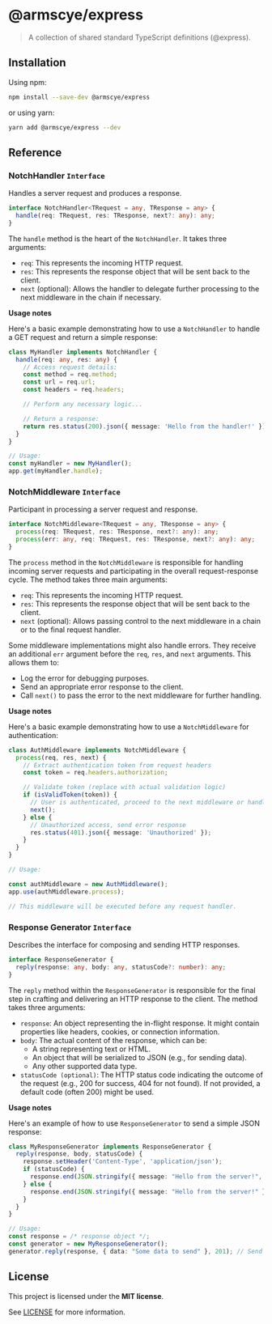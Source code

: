 # @armscye/express

> A collection of shared standard TypeScript definitions (@express).

## Installation

Using npm:

```sh
npm install --save-dev @armscye/express
```

or using yarn:

```sh
yarn add @armscye/express --dev
```

## Reference

### NotchHandler `Interface`

Handles a server request and produces a response.

```ts
interface NotchHandler<TRequest = any, TResponse = any> {
  handle(req: TRequest, res: TResponse, next?: any): any;
}
```

The `handle` method is the heart of the `NotchHandler`. It takes three arguments:

- `req`: This represents the incoming HTTP request.
- `res`: This represents the response object that will be sent back to the client.
- `next` (optional): Allows the handler to delegate further processing to the next middleware in the chain if necessary.

**Usage notes**

Here's a basic example demonstrating how to use a `NotchHandler` to handle a GET request and return a simple response:

```ts
class MyHandler implements NotchHandler {
  handle(req: any, res: any) {
    // Access request details:
    const method = req.method;
    const url = req.url;
    const headers = req.headers;

    // Perform any necessary logic...

    // Return a response:
    return res.status(200).json({ message: 'Hello from the handler!' });
  }
}

// Usage:
const myHandler = new MyHandler();
app.get(myHandler.handle);
```

### NotchMiddleware `Interface`

Participant in processing a server request and response.

```ts
interface NotchMiddleware<TRequest = any, TResponse = any> {
  process(req: TRequest, res: TResponse, next?: any): any;
  process(err: any, req: TRequest, res: TResponse, next?: any): any;
}
```

The `process` method in the `NotchMiddleware` is responsible for handling incoming server requests and participating in the overall request-response cycle. The method takes three main arguments:

- `req`: This represents the incoming HTTP request.
- `res`: This represents the response object that will be sent back to the client.
- `next` (optional): Allows passing control to the next middleware in a chain or to the final request handler.

Some middleware implementations might also handle errors. They receive an additional `err` argument before the `req`, `res`, and `next` arguments. This allows them to:

- Log the error for debugging purposes.
- Send an appropriate error response to the client.
- Call `next()` to pass the error to the next middleware for further handling.

**Usage notes**

Here's a basic example demonstrating how to use a `NotchMiddleware` for authentication:

```ts
class AuthMiddleware implements NotchMiddleware {
  process(req, res, next) {
    // Extract authentication token from request headers
    const token = req.headers.authorization;

    // Validate token (replace with actual validation logic)
    if (isValidToken(token)) {
      // User is authenticated, proceed to the next middleware or handler
      next();
    } else {
      // Unauthorized access, send error response
      res.status(401).json({ message: 'Unauthorized' });
    }
  }
}

// Usage:

const authMiddleware = new AuthMiddleware();
app.use(authMiddleware.process);

// This middleware will be executed before any request handler.
```

### Response Generator `Interface`

Describes the interface for composing and sending HTTP responses.

```ts
interface ResponseGenerator {
  reply(response: any, body: any, statusCode?: number): any;
}
```

The `reply` method within the `ResponseGenerator` is responsible for the final step in crafting and delivering an HTTP response to the client. The method takes three arguments:

- `response`: An object representing the in-flight response. It might contain properties like headers, cookies, or connection information.
- `body`: The actual content of the response, which can be:
  - A string representing text or HTML.
  - An object that will be serialized to JSON (e.g., for sending data).
  - Any other supported data type.
- `statusCode (optional)`: The HTTP status code indicating the outcome of the request (e.g., 200 for success, 404 for not found). If not provided, a default code (often 200) might be used.

**Usage notes**

Here's an example of how to use `ResponseGenerator` to send a simple JSON response:

```ts
class MyResponseGenerator implements ResponseGenerator {
  reply(response, body, statusCode) {
    response.setHeader('Content-Type', 'application/json');
    if (statusCode) {
      response.end(JSON.stringify({ message: "Hello from the server!", status: statusCode }));
    } else {
      response.end(JSON.stringify({ message: "Hello from the server!" }));
    }
  }
}

// Usage:
const response = /* response object */;
const generator = new MyResponseGenerator();
generator.reply(response, { data: "Some data to send" }, 201); // Send a 201 Created response
```

## License

This project is licensed under the **MIT license**.

See [LICENSE](LICENSE) for more information.
